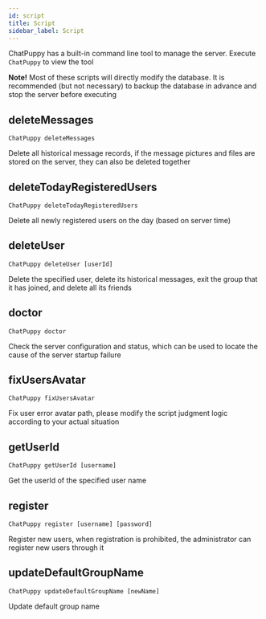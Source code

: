 ```yaml
---
id: script
title: Script
sidebar_label: Script
---
```


ChatPuppy has a built-in command line tool to manage the server. Execute `ChatPuppy` to view the tool

**Note!** Most of these scripts will directly modify the database. It is recommended (but not necessary) to backup the database in advance and stop the server before executing

## deleteMessages

`ChatPuppy deleteMessages`

Delete all historical message records, if the message pictures and files are stored on the server, they can also be deleted together

## deleteTodayRegisteredUsers

`ChatPuppy deleteTodayRegisteredUsers`

Delete all newly registered users on the day (based on server time)

## deleteUser

`ChatPuppy deleteUser [userId]`

Delete the specified user, delete its historical messages, exit the group that it has joined, and delete all its friends

## doctor

`ChatPuppy doctor`

Check the server configuration and status, which can be used to locate the cause of the server startup failure

## fixUsersAvatar

`ChatPuppy fixUsersAvatar`

Fix user error avatar path, please modify the script judgment logic according to your actual situation

## getUserId

`ChatPuppy getUserId [username]`

Get the userId of the specified user name

## register

`ChatPuppy register [username] [password]`

Register new users, when registration is prohibited, the administrator can register new users through it

## updateDefaultGroupName

`ChatPuppy updateDefaultGroupName [newName]`

Update default group name